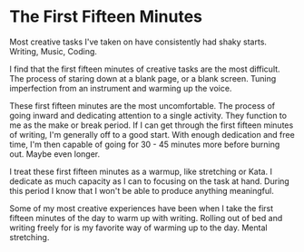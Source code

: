# The First Fifteen Minutes

Most creative tasks I've taken on have consistently had shaky starts. Writing, Music, Coding.

I find that the first fifteen minutes of creative tasks are the most difficult. The process of staring down at a blank page, or a blank screen. Tuning imperfection from an instrument and warming up the voice.

These first fifteen minutes are the most uncomfortable. The process of going inward and dedicating attention to a single activity. They function to me as the make or break period. If I can get through the first fifteen minutes of writing, I'm generally off to a good start. With enough dedication and free time, I'm then capable of going for 30 - 45 minutes more before burning out. Maybe even longer.

I treat these first fifteen minutes as a warmup, like stretching or Kata. I dedicate as much capacity as I can to focusing on the task at hand. During this period I know that I won't be able to produce anything meaningful.

Some of my most creative experiences have been when I take the first fifteen minutes of the day to warm up with writing. Rolling out of bed and writing freely for is my favorite way of warming up to the day. Mental stretching. 
